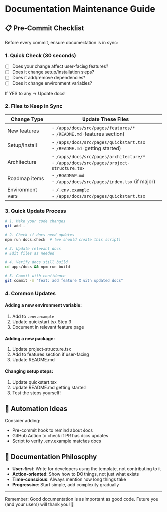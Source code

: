 # Documentation Maintenance Guide

## 📋 Pre-Commit Checklist

Before every commit, ensure documentation is in sync:

### 1. **Quick Check** (30 seconds)
- [ ] Does your change affect user-facing features?
- [ ] Does it change setup/installation steps?
- [ ] Does it add/remove dependencies?
- [ ] Does it change environment variables?

If YES to any → Update docs!

### 2. **Files to Keep in Sync**

| Change Type | Update These Files |
|------------|-------------------|
| New features | - `/apps/docs/src/pages/features/*` <br> - `/README.md` (features section) |
| Setup/Install | - `/apps/docs/src/pages/quickstart.tsx` <br> - `/README.md` (getting started) |
| Architecture | - `/apps/docs/src/pages/architecture/*` <br> - `/apps/docs/src/pages/project-structure.tsx` |
| Roadmap items | - `/ROADMAP.md` <br> - `/apps/docs/src/pages/index.tsx` (if major) |
| Environment vars | - `/.env.example` <br> - `/apps/docs/src/pages/quickstart.tsx` |

### 3. **Quick Update Process**

```bash
# 1. Make your code changes
git add .

# 2. Check if docs need updates
npm run docs:check  # (we should create this script)

# 3. Update relevant docs
# Edit files as needed

# 4. Verify docs still build
cd apps/docs && npm run build

# 5. Commit with confidence
git commit -m "feat: add feature X with updated docs"
```

### 4. **Common Updates**

#### Adding a new environment variable:
1. Add to `.env.example`
2. Update quickstart.tsx Step 3
3. Document in relevant feature page

#### Adding a new package:
1. Update project-structure.tsx
2. Add to features section if user-facing
3. Update README.md

#### Changing setup steps:
1. Update quickstart.tsx
2. Update README.md getting started
3. Test the steps yourself!

## 🤖 Automation Ideas

Consider adding:
- Pre-commit hook to remind about docs
- GitHub Action to check if PR has docs updates
- Script to verify .env.example matches docs

## 📝 Documentation Philosophy

- **User-first**: Write for developers using the template, not contributing to it
- **Action-oriented**: Show how to DO things, not just what exists
- **Time-conscious**: Always mention how long things take
- **Progressive**: Start simple, add complexity gradually

---

Remember: Good documentation is as important as good code. Future you (and your users) will thank you! 🙏